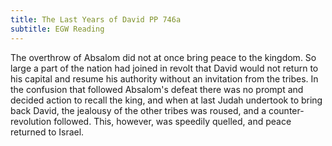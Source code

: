 ```yaml
---
title: The Last Years of David PP 746a
subtitle: EGW Reading
---
```


The overthrow of Absalom did not at once bring peace to the kingdom. So large a part of the nation had joined in revolt that David would not return to his capital and resume his authority without an invitation from the tribes. In the confusion that followed Absalom's defeat there was no prompt and decided action to recall the king, and when at last Judah undertook to bring back David, the jealousy of the other tribes was roused, and a counter-revolution followed. This, however, was speedily quelled, and peace returned to Israel.